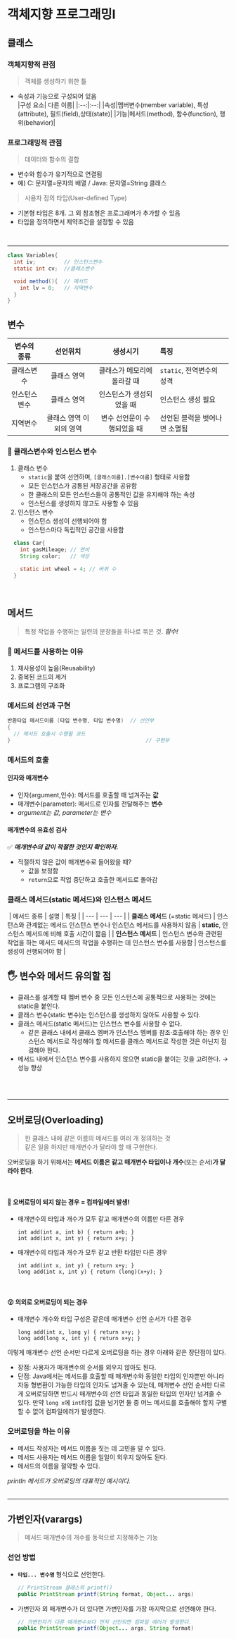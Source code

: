 # 객체지향 프로그래밍Ⅰ
## 클래스
### 객체지향적 관점
> 객체를 생성하기 위한 틀
- 속성과 기능으로 구성되어 있음  
  |구성 요소| 다른 이름| 
  |:--:|:--:|
  |속성|멤버변수(member variable), 특성(attribute), 필드(field),상태(state)| 
  |기능|메서드(method), 함수(function), 행위(behavior)|
### 프로그래밍적 관점
> 데이터와 함수의 결합
- 변수와 함수가 유기적으로 연결됨
- 예) C: 문자열=문자의 배열 / Java: 문자열=String 클래스
> 사용자 정의 타입(User-defined Type)
- 기본형 타입은 8개. 그 외 참조형은 프로그래머가 추가할 수 있음
- 타입을 정의하면서 제약조건을 설정할 수 있음

<br>

------  

```Java
class Variables{
  int iv;         // 인스턴스변수
  static int cv;  //클래스변수

  void method(){  // 메서드
    int lv = 0;   // 지역변수
  }
}
```
## 변수
|변수의 종류|선언위치|생성시기|특징|
|:--------:|:-------:|:------:|:----|
|클래스변수|클래스 영역|클래스가 메모리에 올라갈 때|`static`, 전역변수의 성격|
|인스턴스변수|클래스 영역|인스턴스가 생성되었을 때|인스턴스 생성 필요|
|지역변수|클래스 영역 이외의 영역|변수 선언문이 수행되었을 때|선언된 블럭을 벗어나면 소멸됨|
### 🤔 클래스변수와 인스턴스 변수
1. 클래스 변수
   - `static`을 붙여 선언하며, `[클래스이름].[변수이름]` 형태로 사용함
   - 모든 인스턴스가 공통된 저장공간을 공유함
   - 한 클래스의 모든 인스턴스들이 공통적인 값을 유지해야 하는 속성
   - 인스턴스를 생성하지 않고도 사용할 수 있음
2. 인스턴스 변수
   - 인스턴스 생성이 선행되어야 함
   - 인스턴스마다 독립적인 공간을 사용함
```Java
  class Car{
    int gasMileage; // 연비
    String color;   // 색상

    static int wheel = 4; // 바퀴 수
  }
```
<br>

## 메서드
> 특정 작업을 수행하는 일련의 문장들을 하나로 묶은 것. ***함수!***
### 🤔 메서드를 사용하는 이유
1. 재사용성이 높음(Reusability)
2. 중복된 코드의 제거
3. 프로그램의 구조화
### 메서드의 선언과 구현
```Java
반환타입 메서드이름 (타입 변수명, 타입 변수명)  // 선언부
{
  // 메서드 호출시 수행될 코드
}                                           // 구현부
```
### 메서드의 호출
#### 인자와 매개변수
- 인자(argument,인수): 메서드를 호출할 때 넘겨주는 **값**
- 매개변수(parameter): 메서드로 인자를 전달해주는 **변수**
- *argument는 값, parameter는 변수*
#### 매개변수의 유효성 검사
✅ ***매개변수의 값이 적절한 것인지 확인하자.***
- 적절하지 않은 값이 매개변수로 들어왔을 때?
  - 값을 보정함
  - `return`으로 작업 중단하고 호출한 메서드로 돌아감

### 클래스 메서드(static 메서드)와 인스턴스 메서드
​
| 메서드 종류 | 설명 | 특징 |
| --- | --- | --- |
| **클래스 메서드**   (=static 메서드) | 인스턴스와 관계없는 메서드   인스턴스 변수나 인스턴스 메서드를 사용하지 않음 | **static**, 인스턴스 메서드에 비해 호출 시간이 짧음 |
| **인스턴스 메서드** | 인스턴스 변수와 관련된 작업을 하는 메서드   메서드의 작업을 수행하는 데 인스턴스 변수를 사용함 | 인스턴스를 생성이 선행되어야 함 |
​


## 🖐 변수와 메서드 유의할 점
-   클래스를 설계할 때 멤버 변수 중 모든 인스턴스에 공통적으로 사용하는 것에는 static을 붙인다.
-   클래스 변수(static 변수)는 인스턴스를 생성하지 않아도 사용할 수 있다.
-   클래스 메서드(static 메서드)는 인스턴스 변수를 사용할 수 없다.
    -   같은 클래스 내에서 클래스 멤버가 인스턴스 멤버를 참조·호출해야 하는 경우 인스턴스 메서드로 작성해야 할 메서드를 클래스 메서드로 작성한 것은 아닌지 점검해야 한다.
-   메서드 내에서 인스턴스 변수를 사용하지 않으면 static을 붙이는 것을 고려한다. → 성능 향상

<br>
<br>

-----
## 오버로딩(Overloading)

> 한 클래스 내에 같은 이름의 메서드를 여러 개 정의하는 것  
> 같은 일을 하지만 매개변수가 달라야 할 때 구현한다.

오버로딩을 하기 위해서는 **메서드 이름은 같고 매개변수 타입이나 개수**(또는 순서)**가 달라야 한다**. 

<br>

#### 🤔 오버로딩이 되지 않는 경우 = 컴파일에러 발생!

-   매개변수의 타입과 개수가 모두 같고 매개변수의 이름만 다른 경우

    ```
    int add(int a, int b) { return a+b; }
    int add(int x, int y) { return x+y; }
    ```

-   매개변수의 타입과 개수가 모두 같고 반환 타입만 다른 경우 

    ```
    int add(int x, int y) { return x+y; }
    long add(int x, int y) { return (long)(x+y); }
    ```


<br>

#### 😮 의외로 오버로딩이 되는 경우

-   매개변수 개수와 타입 구성은 같은데 매개변수 선언 순서가 다른 경우

    ```
    long add(int x, long y) { return x+y; }
    long add(long x, int y) { return x+y; }
    ```
이렇게 매개변수 선언 순서만 다르게 오버로딩을 하는 경우 아래와 같은 장단점이 있다.
- 장점: 사용자가 매개변수의 순서를 외우지 않아도 된다.
- 단점: Java에서는 메서드를 호출할 때 매개변수와 동일한 타입의 인자뿐만 아니라 자동 형변환이 가능한 타입의 인자도 넘겨줄 수 있는데, 매개변수 선언 순서만 다르게 오버로딩하면 반드시 매개변수의 선언 타입과 동일한 타입의 인자만 넘겨줄 수 있다. 만약  `long x`에 `int`타입 값을 넘기면 둘 중 어느 메서드를 호출해야 할지 구별할 수 없어 컴파일에러가 발생한다.


### 오버로딩을 하는 이유

-   메서드 작성자는 메서드 이름을 짓는 데 고민을 덜 수 있다.
-   메서드 사용자는 메서드 이름을 일일이 외우지 않아도 된다.
-   메서드의 이름을 절약할 수 있다. 

_println 메서드가 오버로딩의 대표적인 예시이다._
<br>
<br>

---
## 가변인자(varargs)
> 메서드 매개변수의 개수를 동적으로 지정해주는 기능
### 선언 방법
- **`타입... 변수명`** 형식으로 선언한다.

    ```Java
    // PrintStream 클래스의 printf()
    public PrintStream printf(String format, Object... args)
    ```

- 가변인자 외 매개변수가 더 있다면 가변인자를 가장 마지막으로 선언해야 한다.

    ```Java
    // 가변인자가 다른 매개변수보다 먼저 선언되면 컴파일 에러가 발생한다.
    public PrintStream printf(Object... args, String format)
    ```
